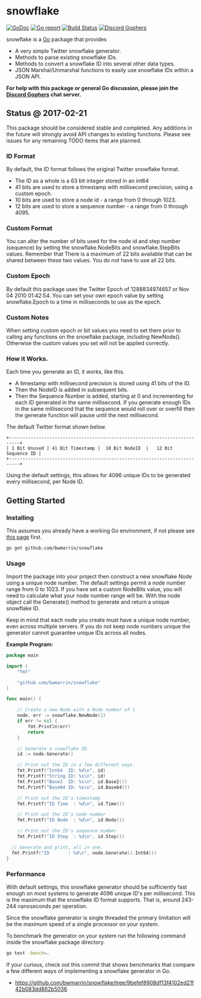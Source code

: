 snowflake
====
[![GoDoc](https://godoc.org/github.com/bwmarrin/snowflake?status.svg)](https://godoc.org/github.com/bwmarrin/snowflake) [![Go report](http://goreportcard.com/badge/bwmarrin/snowflake)](http://goreportcard.com/report/bwmarrin/snowflake) [![Build Status](https://travis-ci.org/bwmarrin/snowflake.svg?branch=master)](https://travis-ci.org/bwmarrin/snowflake) [![Discord Gophers](https://img.shields.io/badge/Discord%20Gophers-%23info-blue.svg)](https://discord.gg/0f1SbxBZjYq9jLBk)

snowflake is a [Go](https://golang.org/) package that provides

* A very simple Twitter snowflake generator.
* Methods to parse existing snowflake IDs.
* Methods to convert a snowflake ID into several other data types.
* JSON Marshal/Unmarshal functions to easily use snowflake IDs within a JSON API.

**For help with this package or general Go discussion, please join
the [Discord Gophers](https://discord.gg/0f1SbxBZjYq9jLBk) chat server.**

## Status @ 2017-02-21

This package should be considered stable and completed. Any additions in the future will strongly avoid API changes to
existing functions. Please see issues for any remaining TODO items that are planned.

### ID Format

By default, the ID format follows the original Twitter snowflake format.

* The ID as a whole is a 63 bit integer stored in an int64
* 41 bits are used to store a timestamp with millisecond precision, using a custom epoch.
* 10 bits are used to store a node id - a range from 0 through 1023.
* 12 bits are used to store a sequence number - a range from 0 through 4095.

### Custom Format

You can alter the number of bits used for the node id and step number (sequence)
by setting the snowflake.NodeBits and snowflake.StepBits values. Remember that There is a maximum of 22 bits available
that can be shared between these two values. You do not have to use all 22 bits.

### Custom Epoch

By default this package uses the Twitter Epoch of 1288834974657 or Nov 04 2010 01:42:54. You can set your own epoch
value by setting snowflake.Epoch to a time in milliseconds to use as the epoch.

### Custom Notes

When setting custom epoch or bit values you need to set them prior to calling any functions on the snowflake package,
including NewNode(). Otherwise the custom values you set will not be applied correctly.

### How it Works.

Each time you generate an ID, it works, like this.

* A timestamp with millisecond precision is stored using 41 bits of the ID.
* Then the NodeID is added in subsequent bits.
* Then the Sequence Number is added, starting at 0 and incrementing for each ID generated in the same millisecond. If
  you generate enough IDs in the same millisecond that the sequence would roll over or overfill then the generate
  function will pause until the next millisecond.

The default Twitter format shown below.

```
+--------------------------------------------------------------------------+
| 1 Bit Unused | 41 Bit Timestamp |  10 Bit NodeID  |   12 Bit Sequence ID |
+--------------------------------------------------------------------------+
```

Using the default settings, this allows for 4096 unique IDs to be generated every millisecond, per Node ID.

## Getting Started

### Installing

This assumes you already have a working Go environment, if not please see
[this page](https://golang.org/doc/install) first.

```sh
go get github.com/bwmarrin/snowflake
```

### Usage

Import the package into your project then construct a new snowflake Node using a unique node number. The default
settings permit a node number range from 0 to 1023. If you have set a custom NodeBits value, you will need to calculate
what your node number range will be. With the node object call the Generate() method to generate and return a unique
snowflake ID.

Keep in mind that each node you create must have a unique node number, even across multiple servers. If you do not keep
node numbers unique the generator cannot guarantee unique IDs across all nodes.

**Example Program:**

```go
package main

import (
	"fmt"

	"github.com/bwmarrin/snowflake"
)

func main() {

	// Create a new Node with a Node number of 1
	node, err := snowflake.NewNode(1)
	if err != nil {
		fmt.Println(err)
		return
	}

	// Generate a snowflake ID.
	id := node.Generate()

	// Print out the ID in a few different ways.
	fmt.Printf("Int64  ID: %d\n", id)
	fmt.Printf("String ID: %s\n", id)
	fmt.Printf("Base2  ID: %s\n", id.Base2())
	fmt.Printf("Base64 ID: %s\n", id.Base64())

	// Print out the ID's timestamp
	fmt.Printf("ID Time  : %d\n", id.Time())

	// Print out the ID's node number
	fmt.Printf("ID Node  : %d\n", id.Node())

	// Print out the ID's sequence number
	fmt.Printf("ID Step  : %d\n", id.Step())

  // Generate and print, all in one.
  fmt.Printf("ID       : %d\n", node.Generate().Int64())
}
```

### Performance

With default settings, this snowflake generator should be sufficiently fast enough on most systems to generate 4096
unique ID's per millisecond. This is the maximum that the snowflake ID format supports. That is, around 243-244
nanoseconds per operation.

Since the snowflake generator is single threaded the primary limitation will be the maximum speed of a single processor
on your system.

To benchmark the generator on your system run the following command inside the snowflake package directory.

```sh
go test -bench=.
```

If your curious, check out this commit that shows benchmarks that compare a few different ways of implementing a
snowflake generator in Go.

* https://github.com/bwmarrin/snowflake/tree/9befef8908df13f4102ed21f42b083dd862b5036
